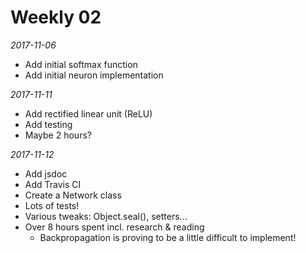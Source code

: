 # Weekly 02

*2017-11-06*

- Add initial softmax function
- Add initial neuron implementation

*2017-11-11*

- Add rectified linear unit (ReLU)
- Add testing
- Maybe 2 hours?

*2017-11-12*

- Add jsdoc
- Add Travis CI
- Create a Network class
- Lots of tests!
- Various tweaks: Object.seal(), setters...
- Over 8 hours spent incl. research & reading
    - Backpropagation is proving to be a little difficult to implement!